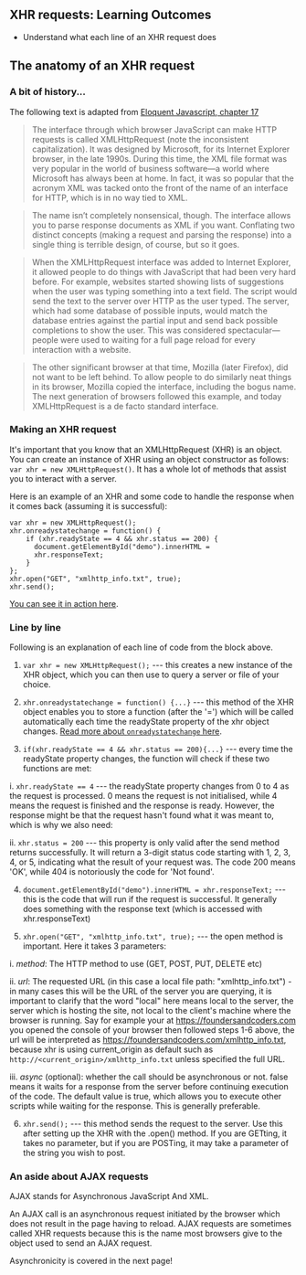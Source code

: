 ## XHR requests: Learning Outcomes
* Understand what each line of an XHR request does

## The anatomy of an XHR request

### A bit of history...
The following text is adapted from [Eloquent Javascript, chapter 17](http://eloquentjavascript.net/17_http.html#h_Gh3HVKEFJQ)   

> The interface through which browser JavaScript can make HTTP requests is called XMLHttpRequest (note the inconsistent capitalization). It was designed by Microsoft, for its Internet Explorer browser, in the late 1990s. During this time, the XML file format was very popular in the world of business software—a world where Microsoft has always been at home. In fact, it was so popular that the acronym XML was tacked onto the front of the name of an interface for HTTP, which is in no way tied to XML.

> The name isn’t completely nonsensical, though. The interface allows you to parse response documents as XML if you want. Conflating two distinct concepts (making a request and parsing the response) into a single thing is terrible design, of course, but so it goes.

> When the XMLHttpRequest interface was added to Internet Explorer, it allowed people to do things with JavaScript that had been very hard before. For example, websites started showing lists of suggestions when the user was typing something into a text field. The script would send the text to the server over HTTP as the user typed. The server, which had some database of possible inputs, would match the database entries against the partial input and send back possible completions to show the user. This was considered spectacular—people were used to waiting for a full page reload for every interaction with a website.

> The other significant browser at that time, Mozilla (later Firefox), did not want to be left behind. To allow people to do similarly neat things in its browser, Mozilla copied the interface, including the bogus name. The next generation of browsers followed this example, and today XMLHttpRequest is a de facto standard interface.  

### Making an XHR request

It's important that you know that an XMLHttpRequest (XHR) is an object. You can create an instance of XHR using an object constructor as follows: `var xhr = new XMLHttpRequest()`. It has a whole lot of methods that assist you to interact with a server.

Here is an example of an XHR and some code to handle the response when it comes back (assuming it is successful):  

~~~
var xhr = new XMLHttpRequest();
xhr.onreadystatechange = function() {
    if (xhr.readyState == 4 && xhr.status == 200) {
      document.getElementById("demo").innerHTML =
      xhr.responseText;
    }
};
xhr.open("GET", "xmlhttp_info.txt", true);
xhr.send();
~~~

[You can see it in action here](http://www.w3schools.com/xml/xml_http.asp).  

### Line by line
Following is an explanation of each line of code from the block above.

1. `var xhr = new XMLHttpRequest();` --- this creates a new instance of the XHR object, which you can then use to query a server or file of your choice. 

2. `xhr.onreadystatechange = function() {...}` --- this method of the XHR object enables you to store a function (after the '=') which will be called automatically each time the readyState property of the xhr object changes. [Read more about `onreadystatechange` here](https://developer.mozilla.org/en-US/docs/Web/API/XMLHttpRequest/onreadystatechange).

3. `if(xhr.readyState == 4 && xhr.status == 200){...}` --- every time the readyState property changes, the function will check if these two functions are met:  

  i. `xhr.readyState == 4` --- the readyState property changes from 0 to 4 as the request is processed. 0 means the request is not initialised, while 4 means the request is finished and the response is ready. However, the response might be that the request hasn't found what it was meant to, which is why we also need:  
  
  ii. `xhr.status = 200` --- this property is only valid after the send method returns successfully. It will return a 3-digit status code starting with 1, 2, 3, 4, or 5, indicating what the result of your request was. The code 200 means 'OK', while 404 is notoriously the code for 'Not found'.
  
4. `document.getElementById("demo").innerHTML = xhr.responseText;` --- this is the code that will run if the request is successful. It generally does something with the response text (which is accessed with xhr.responseText)

5. `xhr.open("GET", "xmlhttp_info.txt", true);` --- the open method is important. Here it takes 3 parameters:  

  i. *method*: The HTTP method to use (GET, POST, PUT, DELETE etc)  
  
  ii. *url*: The requested URL (in this case a local file path: "xmlhttp_info.txt") - in many cases this will be the URL of the server you are querying, it is important to clarify that the word "local" here means local to the server, the server which is hosting the site, not local to the  client's machine where the browser is running. Say for example your at
  https://foundersandcoders.com you opened the console of your browser then followed steps 1-6 above, the url will be interpreted as https://foundersandcoders.com/xmlhttp_info.txt, because xhr is using current_origin as default such as `http://<current_origin>/xmlhttp_info.txt` unless specified the full URL. 
  
  iii. *async* (optional): whether the call should be asynchronous or not. false means it waits for a response from the server before continuing execution of the code. The default value is true, which allows you to execute other scripts while waiting for the response. This is generally preferable.

6. `xhr.send();` --- this method sends the request to the server. Use this after setting up the XHR with the .open() method. If you are GETting, it takes no parameter, but if you are POSTing, it may take a parameter of the string you wish to post.

### An aside about AJAX requests

AJAX stands for Asynchronous JavaScript And XML.

An AJAX call is an asynchronous request initiated by the browser which does not result in the page having to reload. AJAX requests are sometimes called XHR requests because this is the name most browsers give to the object used to send an AJAX request.

Asynchronicity is covered in the next page!
